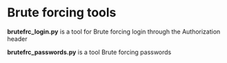 # Brute forcing tools
**brutefrc_login.py** is a tool for Brute forcing login through the Authorization header

**brutefrc_passwords.py** is a tool Brute forcing passwords
